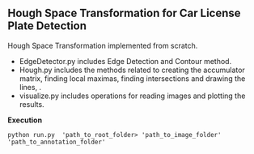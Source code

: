 ## Hough Space Transformation for Car License Plate Detection

Hough Space Transformation implemented from scratch.

- EdgeDetector.py includes Edge Detection and Contour method.
- Hough.py includes the methods related to creating the accumulator matrix, finding local maximas, finding intersections and drawing the lines, .
- visualize.py includes operations for reading images and plotting the results. 


**Execution**

    python run.py  'path_to_root_folder> 'path_to_image_folder' 'path_to_annotation_folder'

